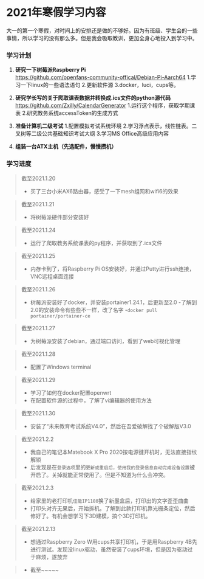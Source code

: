 # 2021年寒假学习内容
大一的第一个寒假，对时间上的安排还是做的不够好。因为有班级、学生会的一些事情，所以学习的没有那么多。但是我会吸取教训，更加全身心地投入到学习中。
<br>
### 学习计划

1. **研究一下树莓派Raspberry Pi**
<br>https://github.com/openfans-community-offical/Debian-Pi-Aarch64
       1.学习一下linux的一些语法语句
	   2.更新软件源
	   3.docker，luci，cups等。
	   
2. **研究学长写的关于爬取课表数据并转换成.ics文件的python源代码**
<br>https://github.com/Zxilly/CalendarGenerator
       1.运行这个程序，获取学期课表
	   2.研究教务系统accessToken的生成方式
	   
3. **准备计算机二级考试**
       1.配置模拟考试系统环境
       2.学习浮点表示，线性链表。二叉树等二级公共基础知识考试大纲
	   3.学习MS Office高级应用内容

4. **组装一台ATX主机（先选配件，慢慢攒机）**
	   
### 学习进度

>截至2021.1.20
>- 买了三台小米AX6路由器，感受了一下mesh组网和wifi6的效果

>截至2021.1.21
>- 将树莓派硬件部分安装好

>截至2021.1.24
>- 运行了爬取教务系统课表的py程序，并获取到了.ics文件

>截至2021.1.25
>- 内存卡到了，将Raspberry Pi OS安装好，并通过Putty进行ssh连接，VNC远程桌面连接

>截至2021.1.26
>- 树莓派安装好了docker，并安装portainer1.24.1，后更新至2.0
>-了解到2.0的安装命令有些些不一样，改了名字
>-``docker pull portainer/portainer-ce``

>截至2021.1.27
>- 为树莓派安装了debian，通过端口访问，看到了web可视化管理

>截至2021.1.28
>- 配置了Windows terminal

>截至2021.1.29
>- 学习了如何在docker配置openwrt
>- 在配置软件源的过程中，了解了vi编辑器的使用方法

>截至2021.1.30
>- 安装了“未来教育考试系统V4.0”，然后在吾爱破解找了个破解版V3.0

>截至2021.2.2
>- 我自己的笔记本Matebook X Pro 2020按电源键开机时，无法直接指纹解锁
>- 后发现是在``登录选项``里的``更新或重启后，使用我的登录信息自动完成设备设置``被开启了。关掉就能正常使用了。但是不知道为什么会冲突。

>截至2021.2.3
>- 给家里的老打印机``佳能IP1180``换了新墨盒后，打印出的文字歪歪曲曲
>- 打印头对齐无果后，开始拆机。了解到此款打印机靠光栅条定位，然后修好了。有机会想学习下3D建模，搞个3D打印机。

> 截至2021.2.13
>- 想通过Raspberry Zero W用cups共享打印机，于是用Raspberry 4B先进行测试。发现没linux驱动，虽然安装了cups环境，但是因为驱动过于麻烦，遂放弃

>- 截至~~~~~

